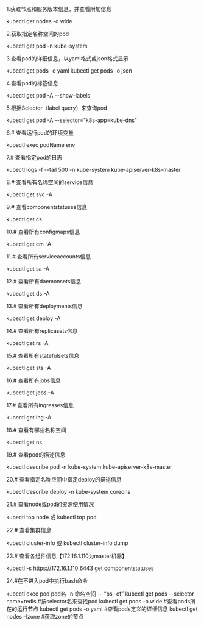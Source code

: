 1.获取节点和服务版本信息，并查看附加信息 

kubectl get nodes -o wide

2.获取指定名称空间的pod 

kubectl get pod -n kube-system

3.查看pod的详细信息，以yaml格式或json格式显示

kubectl get pods -o yaml kubectl get pods -o json

4.查看pod的标签信息 

kubectl get pod -A --show-labels

5.根据Selector（label query）来查询pod 

kubectl get pod -A --selector="k8s-app=kube-dns"

6.# 查看运行pod的环境变量 

kubectl exec podName env

7.# 查看指定pod的日志 

kubectl logs -f --tail 500 -n kube-system kube-apiserver-k8s-master

8.# 查看所有名称空间的service信息 

kubectl get svc -A

9.# 查看componentstatuses信息 

kubectl get cs

10.# 查看所有configmaps信息 

kubectl get cm -A

11.# 查看所有serviceaccounts信息 

kubectl get sa -A

12.# 查看所有daemonsets信息 

kubectl get ds -A

13.# 查看所有deployments信息 

kubectl get deploy -A

14.# 查看所有replicasets信息 

kubectl get rs -A

15.# 查看所有statefulsets信息 

kubectl get sts -A

16.# 查看所有jobs信息 

kubectl get jobs -A

17.# 查看所有ingresses信息 

kubectl get ing -A

18.# 查看有哪些名称空间 

kubectl get ns

19.# 查看pod的描述信息 

kubectl describe pod -n kube-system kube-apiserver-k8s-master

20.# 查看指定名称空间中指定deploy的描述信息 

kubectl describe deploy -n kube-system coredns

21.# 查看node或pod的资源使用情况 

kubectl top node 或 kubectl top pod

22.# 查看集群信息 

kubectl cluster-info 或 kubectl cluster-info dump

23.# 查看各组件信息【172.16.1.110为master机器】

kubectl -s https://172.16.1.110:6443 get componentstatuses

24.#在不进入pod中执行bash命令 

kubectl exec pod pod名 -n 命名空间 -- “ps -ef”
kubectl get pods --selector name=redis #按selector名来查找pod
kubectl get pods -o wide #查看pods所在的运行节点
kubectl get pods -o yaml #查看pods定义的详细信息
kubectl get nodes –lzone #获取zone的节点